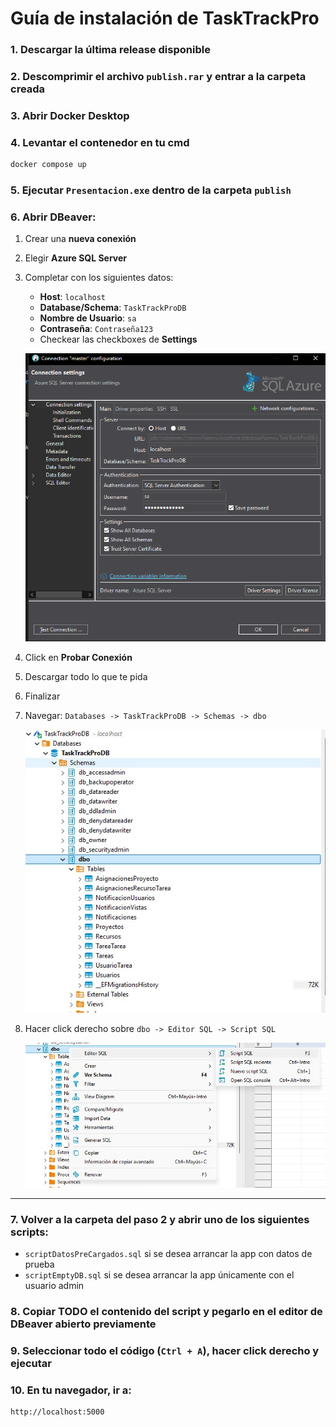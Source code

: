
# Guía de instalación de **TaskTrackPro**

### 1. Descargar la última release disponible

### 2. Descomprimir el archivo `publish.rar` y entrar a la carpeta creada

### 3. Abrir Docker Desktop

### 4. Levantar el contenedor en tu cmd

```bash
docker compose up
```

### 5. Ejecutar `Presentacion.exe` dentro de la carpeta `publish`

### 6. Abrir **DBeaver**:

1. Crear una **nueva conexión**
2. Elegir **Azure SQL Server**
3. Completar con los siguientes datos:
    - **Host**: `localhost`  
    - **Database/Schema**: `TaskTrackProDB`  
    - **Nombre de Usuario**: `sa`  
    - **Contraseña**: `Contraseña123`  
    - Checkear las checkboxes de **Settings**

    ![Configuración de conexión](/Images/Instalacion1.png)

4. Click en **Probar Conexión**
5. Descargar todo lo que te pida
6. Finalizar
7. Navegar: `Databases -> TaskTrackProDB -> Schemas -> dbo`  

    ![Explorador de esquema](/Images/Instalacion2.jpg)

8. Hacer click derecho sobre `dbo -> Editor SQL -> Script SQL`

    ![Abrir editor SQL](/Images/Instalacion3.jpg)

---

### 7. Volver a la carpeta del paso 2 y abrir uno de los siguientes scripts:

- `scriptDatosPreCargados.sql` si se desea arrancar la app con datos de prueba
- `scriptEmptyDB.sql` si se desea arrancar la app únicamente con el usuario admin

### 8. Copiar **TODO** el contenido del script y pegarlo en el editor de DBeaver abierto previamente

### 9. Seleccionar todo el código (`Ctrl + A`), hacer click derecho y ejecutar

### 10. En tu navegador, ir a:

```
http://localhost:5000
```

